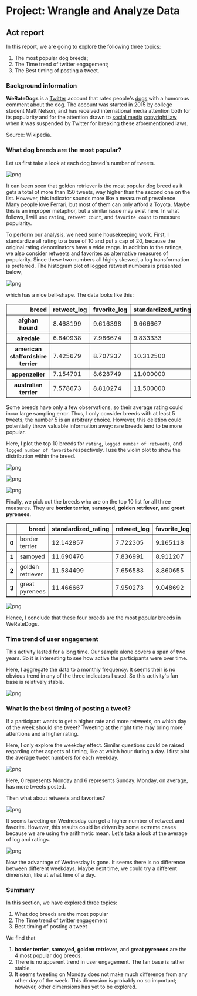 
# Project: Wrangle and Analyze Data

## Act report

In this report, we are going to explore the following three topics:

1. The most popular dog breeds;
2. The Time trend of twitter engagement;
3. The Best timing of posting a tweet.

### Background information

**WeRateDogs** is a [Twitter](https://en.wikipedia.org/wiki/Twitter) account that rates people's [dogs](https://en.wikipedia.org/wiki/Dog) with a humorous comment about the dog. The account was started in 2015 by college student Matt Nelson, and has received international media attention both for its popularity and for the attention drawn to [social media](https://en.wikipedia.org/wiki/Social_media) [copyright law](https://en.wikipedia.org/wiki/Copyright_law) when it was suspended by Twitter for breaking these aforementioned laws.

Source: Wikipedia.

### What dog breeds are the most popular?

Let us first take a look at each dog breed's number of tweets.

![png](output_97_0.png)

It can been seen that golden retriever is the most popular dog breed as it gets a total of more than 150 tweets, way higher than the second one on the list. However, this indicator sounds more like a measure of prevalence. Many people love Ferrari, but most of them can only afford a Toyota. Maybe this is an improper metaphor, but a similar issue may exist here. In what follows, I will use `rating`, `retweet count`, and `favorite count` to measure popularity.

To perform our analysis, we need some housekeeping work. First, I standardize all rating to a base of 10 and put a cap of 20, because the original rating denominators have a wide range. In addition to the ratings, we also consider retweets and favorites as alternative measures of popularity. Since these two numbers all highly skewed, a log transformation is preferred. The histogram plot of logged retweet numbers is presented below, 


![png](output_103_0.png)

which has a nice bell-shape. The data looks like this:

<table border="1" class="dataframe">
  <thead>
    <tr style="text-align: right;">
      <th>breed</th>
      <th>retweet_log</th>
      <th>favorite_log</th>
      <th>standardized_rating</th>
      <th>count</th>
    </tr>
  </thead>
  <tbody>
    <tr>
      <th>afghan hound</th>
      <td>8.468199</td>
      <td>9.616398</td>
      <td>9.666667</td>
      <td>3</td>
    </tr>
    <tr>
      <th>airedale</th>
      <td>6.840938</td>
      <td>7.986674</td>
      <td>9.833333</td>
      <td>12</td>
    </tr>
    <tr>
      <th>american staffordshire terrier</th>
      <td>7.425679</td>
      <td>8.707237</td>
      <td>10.312500</td>
      <td>16</td>
    </tr>
    <tr>
      <th>appenzeller</th>
      <td>7.154701</td>
      <td>8.628749</td>
      <td>11.000000</td>
      <td>2</td>
    </tr>
    <tr>
      <th>australian terrier</th>
      <td>7.578673</td>
      <td>8.810274</td>
      <td>11.500000</td>
      <td>2</td>
    </tr>
  </tbody>
</table>

Some breeds have only a few observations, so their average rating could incur large sampling error. Thus, I only consider breeds with at least 5 tweets; the number 5 is an arbitrary choice. However, this deletion could potentially throw valuable information away: rare breeds tend to be more popular.

Here, I plot the top 10 breeds for `rating`, `logged number of retweets`, and `logged number of favorite` respectively. I use the violin plot to show the distribution within the breed.


![png](output_108_0.png)


![png](output_110_0.png)

![png](output_112_0.png)

Finally, we pick out the breeds who are on the top 10 list for all three measures. They are **border terrier**, **samoyed**, **golden retriever**, and **great pyrenees**.

<table border="1" class="dataframe">
  <thead>
    <tr style="text-align: right;">
      <th></th>
      <th>breed</th>
      <th>standardized_rating</th>
      <th>retweet_log</th>
      <th>favorite_log</th>
    </tr>
  </thead>
  <tbody>
    <tr>
      <th>0</th>
      <td>border terrier</td>
      <td>12.142857</td>
      <td>7.722305</td>
      <td>9.165118</td>
    </tr>
    <tr>
      <th>1</th>
      <td>samoyed</td>
      <td>11.690476</td>
      <td>7.836991</td>
      <td>8.911207</td>
    </tr>
    <tr>
      <th>2</th>
      <td>golden retriever</td>
      <td>11.584499</td>
      <td>7.656583</td>
      <td>8.860655</td>
    </tr>
    <tr>
      <th>3</th>
      <td>great pyrenees</td>
      <td>11.466667</td>
      <td>7.950273</td>
      <td>9.048692</td>
    </tr>
  </tbody>
</table>

![png](output_115_0.png)


Hence, I conclude that these four breeds are the most popular breeds in WeRateDogs. 

### Time trend of user engagement

This activity lasted for a long time. Our sample alone covers a span of two years. So it is interesting to see how active the participants were over time. 

Here, I aggregate the data to a monthly frequency. It seems their is no obvious trend in any of the three indicators I used. So this activity's fan base is relatively stable.


![png](output_120_0.png)


### What is the best timing of posting a tweet?

If a participant wants to get a higher rate and more retweets, on which day of the week should she tweet? Tweeting at the right time may bring more attentions and a higher rating.

Here, I only explore the weekday effect. Similar questions could be raised regarding other aspects of timing, like at which hour during a day. I first plot the average tweet numbers for each weekday.


![png](output_123_0.png)

Here, 0 represents Monday and 6 represents Sunday. Monday, on average, has more tweets posted. 

Then what about retweets and favorites? 


![png](output_127_0.png)


It seems tweeting on Wednesday can get a higher number of retweet and favorite. However, this results could be driven by some extreme cases because we are using the arithmetic mean. Let's take a look at the average of log and ratings.


![png](output_129_0.png)


Now the advantage of Wednesday is gone. It seems there is no difference between different weekdays. Maybe next time, we could try a different dimension, like at what time of a day.

### Summary

In this section, we have explored three topics:
1. What dog breeds are the most popular
2. The Time trend of twitter engagement
3. Best timing of posting a tweet

We find that

1. **border terrier**, **samoyed**, **golden retriever**, and **great pyrenees** are the 4 most popular dog breeds.
2. There is no apparent trend in user engagement. The fan base is rather stable.
3. It seems tweeting on Monday does not make much difference from any other day of the week. This dimension is probably no so important; however, other dimensions has yet to be explored.